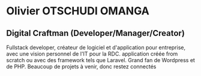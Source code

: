 # Olivier OTSCHUDI OMANGA

## Digital Craftman (Developer/Manager/Creator)

Fullstack developer, créateur de logiciel et d'application pour entreprise, avec une vision personnel de l'IT pour la RDC. application créée from scratch ou avec des framework tels que Laravel. Grand fan de Wordpress et de PHP. Beaucoup de projets à venir, donc restez connectés


<!--
**otscheck/otscheck** is a ✨ _special_ ✨ repository because its `README.md` (this file) appears on your GitHub profile.

Here are some ideas to get you started:

- 🔭 I’m currently working on ...
- 🌱 I’m currently learning ...
- 👯 I’m looking to collaborate on ...
- 🤔 I’m looking for help with ...
- 💬 Ask me about ...
- 📫 How to reach me: ...
- 😄 Pronouns: ...
- ⚡ Fun fact: ...
-->
